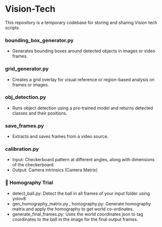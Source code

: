# Vision-Tech

This repository is a temporary codebase for storing and sharing Vision tech scripts.

### bounding_box_generator.py

- Generates bounding boxes around detected objects in images or video frames.

### grid_generator.py

- Creates a grid overlay for visual reference or region-based analysis on frames or images.

### obj_detection.py

- Runs object detection using a pre-trained model and returns detected classes and their positions.

### save_frames.py

- Extracts and saves frames from a video source.

### calibration.py
- Input: Checkerboard pattern at different angles, along with dimensions of the checkerboard
- Output: Camera intrinsics (Camera Matrix)

### 📂 Homography Trial

- detect_ball.py: Detect the ball in all frames of your input folder using yolov8
- gen_homography_matrix.py , homography.py: Generate homography matrix and apply the homography to get world co-ordinates.
- generate_final_frames.py: Uses the world coordinates json to tag coordinates to the ball in the image for the final output frames.
